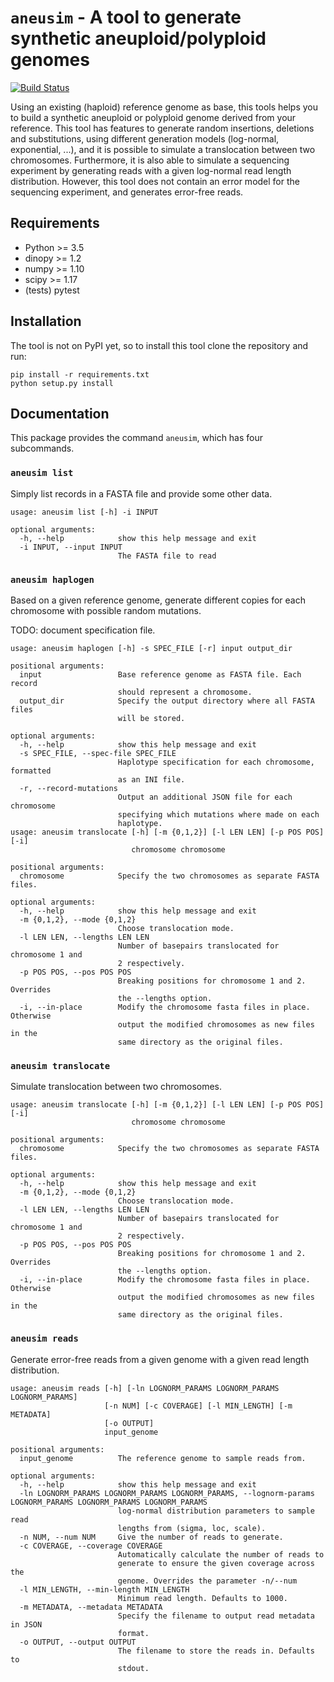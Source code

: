 `aneusim` - A tool to generate synthetic aneuploid/polyploid genomes
==================================================================

[![Build 
Status](https://travis-ci.org/lrvdijk/aneusim.svg?branch=master)](https://travis-ci.org/lrvdijk/aneusim)

Using an existing (haploid) reference genome as base, this tools helps you to 
build a synthetic aneuploid or polyploid genome derived from your reference. 
This tool has features to generate random insertions, deletions and 
substitutions, using different generation models (log-normal, exponential, 
...), and it is possible to simulate a translocation between two chromosomes. 
Furthermore, it is also able to simulate a sequencing experiment by generating 
reads with a given log-normal read length distribution. However, this tool does 
not contain an error model for the sequencing experiment, and generates 
error-free reads.

Requirements
------------

* Python >= 3.5
* dinopy >= 1.2
* numpy >= 1.10
* scipy >= 1.17
* (tests) pytest

Installation
------------

The tool is not on PyPI yet, so to install this tool clone the repository and 
run:

    pip install -r requirements.txt
    python setup.py install

Documentation
-------------

This package provides the command `aneusim`, which has four subcommands.

### `aneusim list`

Simply list records in a FASTA file and provide some other data.

    usage: aneusim list [-h] -i INPUT

    optional arguments:
      -h, --help            show this help message and exit
      -i INPUT, --input INPUT
                            The FASTA file to read

### `aneusim haplogen`

Based on a given reference genome, generate different copies for each 
chromosome with possible random mutations.

TODO: document specification file.

    usage: aneusim haplogen [-h] -s SPEC_FILE [-r] input output_dir

    positional arguments:
      input                 Base reference genome as FASTA file. Each record
                            should represent a chromosome.
      output_dir            Specify the output directory where all FASTA files
                            will be stored.

    optional arguments:
      -h, --help            show this help message and exit
      -s SPEC_FILE, --spec-file SPEC_FILE
                            Haplotype specification for each chromosome, formatted
                            as an INI file.
      -r, --record-mutations
                            Output an additional JSON file for each chromosome
                            specifying which mutations where made on each
                            haplotype.
    usage: aneusim translocate [-h] [-m {0,1,2}] [-l LEN LEN] [-p POS POS] [-i]
                               chromosome chromosome

    positional arguments:
      chromosome            Specify the two chromosomes as separate FASTA files.

    optional arguments:
      -h, --help            show this help message and exit
      -m {0,1,2}, --mode {0,1,2}
                            Choose translocation mode.
      -l LEN LEN, --lengths LEN LEN
                            Number of basepairs translocated for chromosome 1 and
                            2 respectively.
      -p POS POS, --pos POS POS
                            Breaking positions for chromosome 1 and 2. Overrides
                            the --lengths option.
      -i, --in-place        Modify the chromosome fasta files in place. Otherwise
                            output the modified chromosomes as new files in the
                            same directory as the original files.

### `aneusim translocate` 

Simulate translocation between two chromosomes.

    usage: aneusim translocate [-h] [-m {0,1,2}] [-l LEN LEN] [-p POS POS] [-i]
                               chromosome chromosome

    positional arguments:
      chromosome            Specify the two chromosomes as separate FASTA files.

    optional arguments:
      -h, --help            show this help message and exit
      -m {0,1,2}, --mode {0,1,2}
                            Choose translocation mode.
      -l LEN LEN, --lengths LEN LEN
                            Number of basepairs translocated for chromosome 1 and
                            2 respectively.
      -p POS POS, --pos POS POS
                            Breaking positions for chromosome 1 and 2. Overrides
                            the --lengths option.
      -i, --in-place        Modify the chromosome fasta files in place. Otherwise
                            output the modified chromosomes as new files in the
                            same directory as the original files.

### `aneusim reads`

Generate error-free reads from a given genome with a given read length 
distribution.

    usage: aneusim reads [-h] [-ln LOGNORM_PARAMS LOGNORM_PARAMS 
    LOGNORM_PARAMS]
                         [-n NUM] [-c COVERAGE] [-l MIN_LENGTH] [-m METADATA]
                         [-o OUTPUT]
                         input_genome

    positional arguments:
      input_genome          The reference genome to sample reads from.

    optional arguments:
      -h, --help            show this help message and exit
      -ln LOGNORM_PARAMS LOGNORM_PARAMS LOGNORM_PARAMS, --lognorm-params LOGNORM_PARAMS LOGNORM_PARAMS LOGNORM_PARAMS
                            log-normal distribution parameters to sample read
                            lengths from (sigma, loc, scale).
      -n NUM, --num NUM     Give the number of reads to generate.
      -c COVERAGE, --coverage COVERAGE
                            Automatically calculate the number of reads to
                            generate to ensure the given coverage across the
                            genome. Overrides the parameter -n/--num
      -l MIN_LENGTH, --min-length MIN_LENGTH
                            Minimum read length. Defaults to 1000.
      -m METADATA, --metadata METADATA
                            Specify the filename to output read metadata in JSON
                            format.
      -o OUTPUT, --output OUTPUT
                            The filename to store the reads in. Defaults to
                            stdout.

